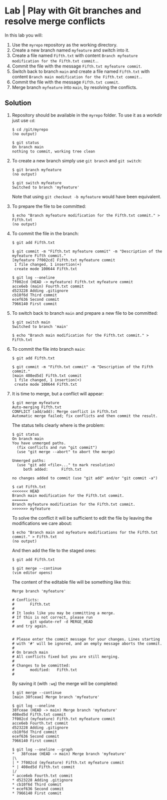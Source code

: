 # Lab | Play with Git branches and resolve merge conflicts

In this lab you will:

1. Use the `myrepo` repository as the working directory.
2. Create a new branch named `myfeature` and switch into it.
3. Create a file named `Fifth.txt` with content
   `Branch myfeature modification for the Fifth.txt commit.`.
4. Commit the file with the message `Fifth.txt myfeature commit`.
5. Switch back to branch `main` and create a file named `Fifth.txt` with content
   `Branch main modification for the Fifth.txt commit.`.
6. Commit the file with the message `Fifth.txt commit`.
7. Merge branch `myfeature` into `main`, by resolving the conflicts.

## Solution

1. Repository should be available in the `myrepo` folder. To use it as a workdir
   just use `cd`:

   ```console
   $ cd /git/myrepo
   (no output)

   $ git status
   On branch main
   nothing to commit, working tree clean
   ```

2. To create a new branch simply use `git branch` and `git switch`:

   ```console
   $ git branch myfeature
   (no output)

   $ git switch myfeature
   Switched to branch 'myfeature'
   ```

   Note that using `git checkout -b myfeature` would have been equivalent.

3. To prepare the file to be committed:

   ```console
   $ echo "Branch myfeature modification for the Fifth.txt commit." > Fifth.txt
   (no output)
   ```

4. To commit the file in the branch:

   ```console
   $ git add Fifth.txt

   $ git commit -m "Fifth.txt myfeature commit" -m "Description of the myfeature Fifth commit."
   [myfeature 7f002cd] Fifth.txt myfeature commit
    1 file changed, 1 insertion(+)
    create mode 100644 Fifth.txt

   $ git log --oneline
   7f002cd (HEAD -> myfeature) Fifth.txt myfeature commit
   acce6eb (main) Fourth.txt commit
   d523228 Adding .gitignore
   cb10f6d Third commit
   ecef636 Second commit
   7966140 First commit
   ```

5. To switch back to branch `main` and prepare a new file to be committed:

   ```console
   $ git switch main
   Switched to branch 'main'

   $ echo "Branch main modification for the Fifth.txt commit." > Fifth.txt
   ```

6. To commit the file into branch `main`:

   ```console
   $ git add Fifth.txt

   $ git commit -m "Fifth.txt commit" -m "Description of the Fifth commit."
   [main 408ed5d] Fifth.txt commit
    1 file changed, 1 insertion(+)
    create mode 100644 Fifth.txt
   ```

7. It is time to merge, but a conflict will appear:

   ```console
   $ git merge myfeature
   Auto-merging Fifth.txt
   CONFLICT (add/add): Merge conflict in Fifth.txt
   Automatic merge failed; fix conflicts and then commit the result.
   ```

   The status tells clearly where is the problem:

   ```console
   $ git status
   On branch main
   You have unmerged paths.
     (fix conflicts and run "git commit")
     (use "git merge --abort" to abort the merge)

   Unmerged paths:
     (use "git add <file>..." to mark resolution)
        both added:      Fifth.txt

   no changes added to commit (use "git add" and/or "git commit -a")

   $ cat Fifth.txt
   <<<<<<< HEAD
   Branch main modification for the Fifth.txt commit.
   =======
   Branch myfeature modification for the Fifth.txt commit.
   >>>>>>> myfeature
   ```

   To solve the conflict it will be sufficient to edit the file by leaving the
   modifications we care about:

   ```console
   $ echo "Branch main and myfeature modifications for the Fifth.txt commit." > Fifth.txt
   (no output)
   ```

   And then add the file to the staged ones:

   ```console
   $ git add Fifth.txt

   $ git merge --continue
   (vim editor opens)
   ```

   The content of the editable file will be something like this:

   ```console
   Merge branch 'myfeature'

   # Conflicts:
   #       Fifth.txt
   #
   # It looks like you may be committing a merge.
   # If this is not correct, please run
   #       git update-ref -d MERGE_HEAD
   # and try again.


   # Please enter the commit message for your changes. Lines starting
   # with '#' will be ignored, and an empty message aborts the commit.
   #
   # On branch main
   # All conflicts fixed but you are still merging.
   #
   # Changes to be committed:
   #       modified:   Fifth.txt
   #
   ```

   By saving it (with `:wq`) the merge will be completed:

   ```console
   $ git merge --continue
   [main 38fceae] Merge branch 'myfeature'

   $ git log --oneline
   38fceae (HEAD -> main) Merge branch 'myfeature'
   408ed5d Fifth.txt commit
   7f002cd (myfeature) Fifth.txt myfeature commit
   acce6eb Fourth.txt commit
   d523228 Adding .gitignore
   cb10f6d Third commit
   ecef636 Second commit
   7966140 First commit

   $ git log --oneline --graph
   *   38fceae (HEAD -> main) Merge branch 'myfeature'
   |\
   | * 7f002cd (myfeature) Fifth.txt myfeature commit
   * | 408ed5d Fifth.txt commit
   |/
   * acce6eb Fourth.txt commit
   * d523228 Adding .gitignore
   * cb10f6d Third commit
   * ecef636 Second commit
   * 7966140 First commit
   ```
